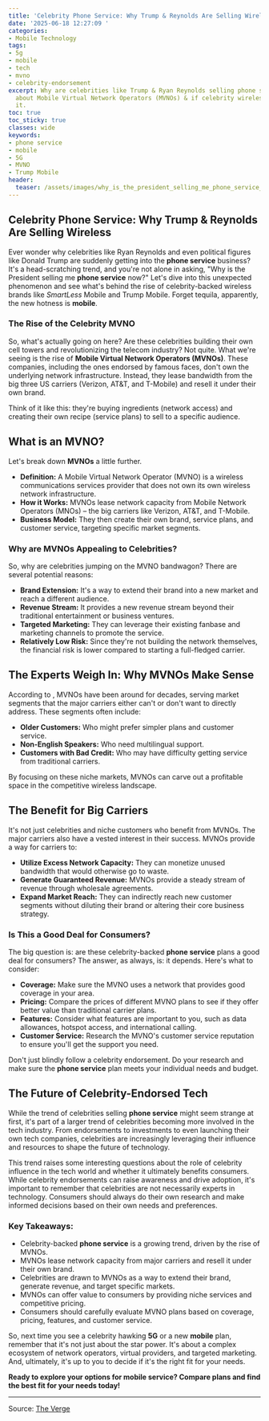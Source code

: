 ```yaml
---
title: 'Celebrity Phone Service: Why Trump & Reynolds Are Selling Wireless'
date: '2025-06-18 12:27:09 '
categories:
- Mobile Technology
tags:
- 5g
- mobile
- tech
- mvno
- celebrity-endorsement
excerpt: Why are celebrities like Trump & Ryan Reynolds selling phone service? Learn
  about Mobile Virtual Network Operators (MVNOs) & if celebrity wireless is worth
  it.
toc: true
toc_sticky: true
classes: wide
keywords:
- phone service
- mobile
- 5G
- MVNO
- Trump Mobile
header:
  teaser: /assets/images/why_is_the_president_selling_me_phone_service_now__20250618122709.jpg
---
```


## Celebrity Phone Service: Why Trump & Reynolds Are Selling Wireless

Ever wonder why celebrities like Ryan Reynolds and even political figures like Donald Trump are suddenly getting into the **phone service** business? It's a head-scratching trend, and you're not alone in asking, "Why is the President selling me **phone service** now?" Let's dive into this unexpected phenomenon and see what's behind the rise of celebrity-backed wireless brands like *SmartLess* Mobile and Trump Mobile. Forget tequila, apparently, the new hotness is **mobile**. 

### The Rise of the Celebrity MVNO

So, what's actually going on here? Are these celebrities building their own cell towers and revolutionizing the telecom industry? Not quite. What we're seeing is the rise of **Mobile Virtual Network Operators (MVNOs)**. These companies, including the ones endorsed by famous faces, don't own the underlying network infrastructure. Instead, they lease bandwidth from the big three US carriers (Verizon, AT&T, and T-Mobile) and resell it under their own brand.

Think of it like this: they're buying ingredients (network access) and creating their own recipe (service plans) to sell to a specific audience.

## What is an MVNO?

Let's break down **MVNOs** a little further.

*   **Definition:** A Mobile Virtual Network Operator (MVNO) is a wireless communications services provider that does not own its own wireless network infrastructure.
*   **How it Works:** MVNOs lease network capacity from Mobile Network Operators (MNOs) – the big carriers like Verizon, AT&T, and T-Mobile.
*   **Business Model:** They then create their own brand, service plans, and customer service, targeting specific market segments.

### Why are MVNOs Appealing to Celebrities?

So, why are celebrities jumping on the MVNO bandwagon? There are several potential reasons:

*   **Brand Extension:** It's a way to extend their brand into a new market and reach a different audience.
*   **Revenue Stream:** It provides a new revenue stream beyond their traditional entertainment or business ventures.
*   **Targeted Marketing:** They can leverage their existing fanbase and marketing channels to promote the service.
*   **Relatively Low Risk:** Since they're not building the network themselves, the financial risk is lower compared to starting a full-fledged carrier.

## The Experts Weigh In: Why MVNOs Make Sense

According to , MVNOs have been around for decades, serving market segments that the major carriers either can't or don't want to directly address. These segments often include:

*   **Older Customers:** Who might prefer simpler plans and customer service.
*   **Non-English Speakers:** Who need multilingual support.
*   **Customers with Bad Credit:** Who may have difficulty getting service from traditional carriers.

By focusing on these niche markets, MVNOs can carve out a profitable space in the competitive wireless landscape.

## The Benefit for Big Carriers

It's not just celebrities and niche customers who benefit from MVNOs. The major carriers also have a vested interest in their success. MVNOs provide a way for carriers to:

*   **Utilize Excess Network Capacity:** They can monetize unused bandwidth that would otherwise go to waste.
*   **Generate Guaranteed Revenue:** MVNOs provide a steady stream of revenue through wholesale agreements.
*   **Expand Market Reach:** They can indirectly reach new customer segments without diluting their brand or altering their core business strategy.

### Is This a Good Deal for Consumers?

The big question is: are these celebrity-backed **phone service** plans a good deal for consumers? The answer, as always, is: it depends. Here's what to consider:

*   **Coverage:** Make sure the MVNO uses a network that provides good coverage in your area.
*   **Pricing:** Compare the prices of different MVNO plans to see if they offer better value than traditional carrier plans.
*   **Features:** Consider what features are important to you, such as data allowances, hotspot access, and international calling.
*   **Customer Service:** Research the MVNO's customer service reputation to ensure you'll get the support you need.

Don't just blindly follow a celebrity endorsement. Do your research and make sure the **phone service** plan meets your individual needs and budget.

## The Future of Celebrity-Endorsed Tech

While the trend of celebrities selling **phone service** might seem strange at first, it's part of a larger trend of celebrities becoming more involved in the tech industry. From endorsements to investments to even launching their own tech companies, celebrities are increasingly leveraging their influence and resources to shape the future of technology.

This trend raises some interesting questions about the role of celebrity influence in the tech world and whether it ultimately benefits consumers. While celebrity endorsements can raise awareness and drive adoption, it's important to remember that celebrities are not necessarily experts in technology. Consumers should always do their own research and make informed decisions based on their own needs and preferences.

### Key Takeaways:

*   Celebrity-backed **phone service** is a growing trend, driven by the rise of MVNOs.
*   MVNOs lease network capacity from major carriers and resell it under their own brand.
*   Celebrities are drawn to MVNOs as a way to extend their brand, generate revenue, and target specific markets.
*   MVNOs can offer value to consumers by providing niche services and competitive pricing.
*   Consumers should carefully evaluate MVNO plans based on coverage, pricing, features, and customer service.

So, next time you see a celebrity hawking **5G** or a new **mobile** plan, remember that it's not just about the star power. It's about a complex ecosystem of network operators, virtual providers, and targeted marketing. And, ultimately, it's up to you to decide if it's the right fit for your needs.

**Ready to explore your options for mobile service? Compare plans and find the best fit for your needs today!**

---

Source: [The Verge](https://www.theverge.com/tech/688750/trump-mobile-celebrity-mvno-wireless-service)
